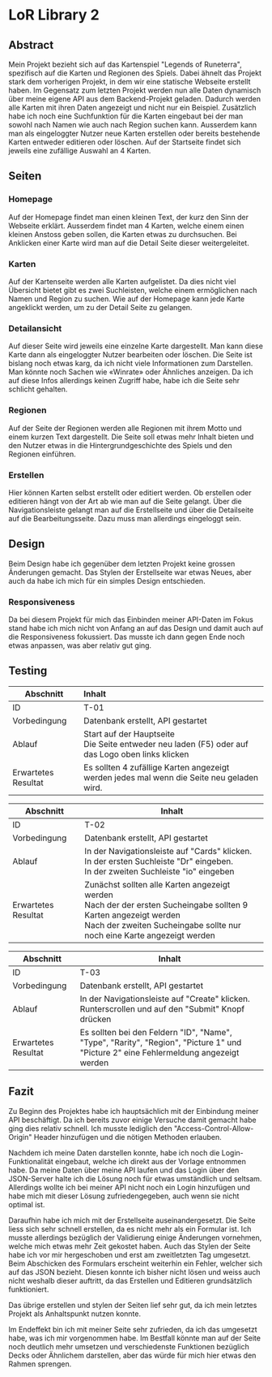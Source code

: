 

# LoR Library 2

## Abstract

Mein Projekt bezieht sich auf das Kartenspiel "Legends of Runeterra", spezifisch auf die Karten und Regionen des Spiels.
Dabei ähnelt das Projekt stark dem vorherigen Projekt, in dem wir eine statische Webseite erstellt haben.
Im Gegensatz zum letzten Projekt werden nun alle Daten dynamisch über meine eigene API aus dem Backend-Projekt geladen.
Dadurch werden alle Karten mit ihren Daten angezeigt und nicht nur ein Beispiel. 
Zusätzlich habe ich noch eine Suchfunktion für die Karten eingebaut bei der man sowohl nach Namen wie auch nach Region suchen kann.
Ausserdem kann man als eingeloggter Nutzer neue Karten erstellen oder bereits bestehende Karten entweder editieren oder löschen.
Auf der Startseite findet sich jeweils eine zufällige Auswahl an 4 Karten.

## Seiten

### Homepage

Auf der Homepage findet man einen kleinen Text, der kurz den Sinn der Webseite erklärt.
Ausserdem findet man 4 Karten, welche einem einen kleinen Anstoss geben sollen, die Karten etwas zu durchsuchen.
Bei Anklicken einer Karte wird man auf die Detail Seite dieser weitergeleitet.

### Karten 

Auf der Kartenseite werden alle Karten aufgelistet.
Da dies nicht viel Übersicht bietet gibt es zwei Suchleisten, welche einem ermöglichen nach Namen und Region zu suchen.
Wie auf der Homepage kann jede Karte angeklickt werden, um zu der Detail Seite zu gelangen.

### Detailansicht

Auf dieser Seite wird jeweils eine einzelne Karte dargestellt.
Man kann diese Karte dann als eingeloggter Nutzer bearbeiten oder löschen.
Die Seite ist bislang noch etwas karg, da ich nicht viele Informationen zum Darstellen.
Man könnte noch Sachen wie «Winrate» oder Ähnliches anzeigen.
Da ich auf diese Infos allerdings keinen Zugriff habe, habe ich die Seite sehr schlicht gehalten.

### Regionen

Auf der Seite der Regionen werden alle Regionen mit ihrem Motto und einem kurzen Text dargestellt.
Die Seite soll etwas mehr Inhalt bieten und den Nutzer etwas in die Hintergrundgeschichte des Spiels und den Regionen einführen.

### Erstellen

Hier können Karten selbst erstellt oder editiert werden. 
Ob erstellen oder editieren hängt von der Art ab wie man auf die Seite gelangt.
Über die Navigationsleiste gelangt man auf die Erstellseite und über die Detailseite auf die Bearbeitungsseite.
Dazu muss man allerdings eingeloggt sein.

## Design

Beim Design habe ich gegenüber dem letzten Projekt keine grossen Änderungen gemacht.
Das Stylen der Erstellseite war etwas Neues, aber auch da habe ich mich für ein simples Design entschieden.

### Responsiveness

Da bei diesem Projekt für mich das Einbinden meiner API-Daten im Fokus stand habe ich mich nicht von Anfang an auf das Design und damit auch auf die Responsiveness fokussiert.
Das musste ich dann gegen Ende noch etwas anpassen, was aber relativ gut ging.

## Testing

| Abschnitt           | Inhalt                                                                                               |
|---------------------|:-----------------------------------------------------------------------------------------------------|
| ID                  | T-01                                                                                                 |
| Vorbedingung        | Datenbank erstellt, API gestartet                                                                    |
| Ablauf              | Start auf der Hauptseite<br/> Die Seite entweder neu laden (F5) oder auf das Logo oben links klicken |
| Erwartetes Resultat | Es sollten 4 zufällige Karten angezeigt werden jedes mal wenn die Seite neu geladen wird.            |

| Abschnitt           | Inhalt                                                                                                                                                                                           |
|---------------------|--------------------------------------------------------------------------------------------------------------------------------------------------------------------------------------------------|
| ID                  | T-02                                                                                                                                                                                             |
| Vorbedingung        | Datenbank erstellt, API gestartet                                                                                                                                                                |
| Ablauf              | In der Navigationsleiste auf "Cards" klicken.<br/> In der ersten Suchleiste "Dr" eingeben.<br/>In der zweiten Suchleiste "io" eingeben                                                           |
| Erwartetes Resultat | Zunächst sollten alle Karten angezeigt werden<br/>Nach der der ersten Sucheingabe sollten 9 Karten angezeigt werden<br/>Nach der zweiten Sucheingabe sollte nur noch eine Karte angezeigt werden |

| Abschnitt           | Inhalt                                                                                                                               |
|---------------------|--------------------------------------------------------------------------------------------------------------------------------------|
| ID                  | T-03                                                                                                                                 |
| Vorbedingung        | Datenbank erstellt, API gestartet                                                                                                    |
| Ablauf              | In der Navigationsleiste auf "Create" klicken.<br/>Runterscrollen und auf den "Submit" Knopf drücken                                 |
| Erwartetes Resultat | Es sollten bei den Feldern "ID", "Name", "Type", "Rarity", "Region", "Picture 1" und "Picture 2" eine Fehlermeldung angezeigt werden |

## Fazit

Zu Beginn des Projektes habe ich hauptsächlich mit der Einbindung meiner API beschäftigt.
Da ich bereits zuvor einige Versuche damit gemacht habe ging dies relativ schnell.
Ich musste lediglich den "Access-Control-Allow-Origin" Header hinzufügen und die nötigen Methoden erlauben.

Nachdem ich meine Daten darstellen konnte, habe ich noch die Login-Funktionalität eingebaut, welche ich direkt aus der Vorlage entnommen habe.
Da meine Daten über meine API laufen und das Login über den JSON-Server halte ich die Lösung noch für etwas umständlich und seltsam.
Allerdings wollte ich bei meiner API nicht noch ein Login hinzufügen und habe mich mit dieser Lösung zufriedengegeben, auch wenn sie nicht optimal ist.

Daraufhin habe ich mich mit der Erstellseite auseinandergesetzt.
Die Seite liess sich sehr schnell erstellen, da es nicht mehr als ein Formular ist.
Ich musste allerdings bezüglich der Validierung einige Änderungen vornehmen, welche mich etwas mehr Zeit gekostet haben.
Auch das Stylen der Seite habe ich vor mir hergeschoben und erst am zweitletzten Tag umgesetzt.
Beim Abschicken des Formulars erscheint weiterhin ein Fehler, welcher sich auf das JSON bezieht.
Diesen konnte ich bisher nicht lösen und weiss auch nicht weshalb dieser auftritt, da das Erstellen und Editieren grundsätzlich funktioniert.

Das übrige erstellen und stylen der Seiten lief sehr gut, da ich mein letztes Projekt als Anhaltspunkt nutzen konnte.

Im Endeffekt bin ich mit meiner Seite sehr zufrieden, da ich das umgesetzt habe, was ich mir vorgenommen habe. Im Bestfall könnte man auf der Seite noch deutlich mehr umsetzen und verschiedenste Funktionen bezüglich Decks oder Ähnlichem darstellen, aber das würde für mich hier etwas den Rahmen sprengen.





